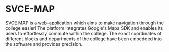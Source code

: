 # SVCE-MAP
SVCE MAP is a web-application which aims to make navigation through the college easier! The platform integrates Google's Maps SDK and enables its users to effortlessly commute within the college. The exact coordinates of different blocks and departments of the college have been embedded into the software and provides precision. 
